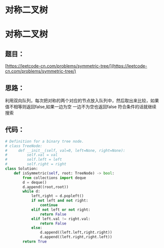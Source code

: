 # 对称二叉树



# 对称二叉树

## 题目：

[https://leetcode-cn.com/problems/symmetric-tree/](https://leetcode-cn.com/problems/symmetric-tree/)

## 思路：

利用双向队列，每次把对称的两个对应的节点放入队列中，然后取出来比较，如果值不相等则返回false,如果一边为空 一边不为空也返回false 符合条件的话就继续搜索

## 代码：

```python
# Definition for a binary tree node.
# class TreeNode:
#     def __init__(self, val=0, left=None, right=None):
#         self.val = val
#         self.left = left
#         self.right = right
class Solution:
    def isSymmetric(self, root: TreeNode) -> bool:
        from collections import deque
        d = deque()
        d.append((root,root))
        while d:
            left,right = d.popleft()
            if not left and not right:
                continue
            elif not left or not right:
                return False
            elif left.val != right.val:
                return False
            else:
                d.append((left.left,right.right))
                d.append((left.right,right.left))
        return True
```
